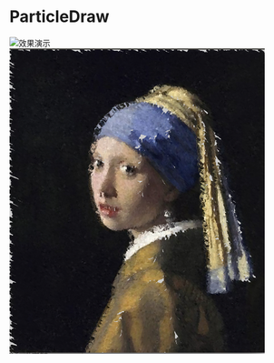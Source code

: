 # ParticleDraw
![效果演示](https://github.com/Lxinyuelxy/ParticleDraw/blob/master/screenshot/res.gif)
![效果](https://github.com/Lxinyuelxy/ParticleDraw/blob/master/screenshot/screenshot2.png)

